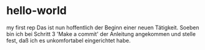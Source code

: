 # hello-world
my first rep
Das ist nun hoffentlich der Beginn einer neuen Tätigkeit.
Soeben bin ich bei Schritt 3 'Make a commit' der Anleitung angekommen und stelle fest, daß ich es unkomfortabel eingerichtet habe.
